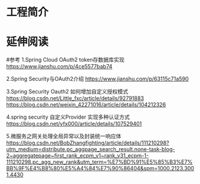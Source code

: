 # 工程简介



# 延伸阅读

#参考
1.Spring Cloud OAuth2 token存数据库实现
    https://www.jianshu.com/p/4ce5577bab74 
    
2.Spring Security与OAuth2介绍
    https://www.jianshu.com/p/63115c71a590
    
3.Spring Security Oauth2 如何增加自定义授权模式
    https://blog.csdn.net/Little_fxc/article/details/92791883
    https://blog.csdn.net/weixin_42271016/article/details/104212326
    
4.spring security 自定义Provider 实现多种认证方式
    https://blog.csdn.net/yfx000/article/details/107529401
    
5.微服务之网关处理全局异常以及封装统一响应体
    https://blog.csdn.net/BobZhangfighting/article/details/111210298?utm_medium=distribute.pc_aggpage_search_result.none-task-blog-2~aggregatepage~first_rank_ecpm_v1~rank_v31_ecpm-1-111210298.pc_agg_new_rank&utm_term=%E7%BD%91%E5%85%B3%E7%BB%9F%E4%B8%80%E5%A4%84%E7%90%86404&spm=1000.2123.3001.4430